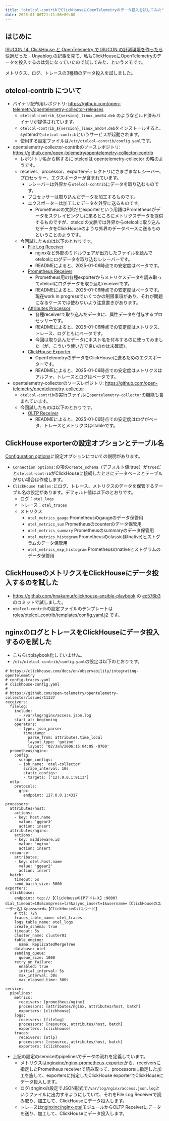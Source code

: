```yaml
---
title: "otelcol-contribでClickHouseにOpenTelemetryのデータ投入を試してみた"
date: 2025-01-06T21:11:06+09:00
---
```


## はじめに

[ISUCON 14: ClickHouse と OpenTelemetry で ISUCON の計測環境を作ったら快適だった - Unyablog.](https://nonylene.hatenablog.jp/entry/2024/12/09/010951)の記事を見て、私もClickHouseにOpenTelemetryのデータを投入するのは気になっていたので試してみた、というメモです。

メトリクス、ログ、トレースの3種類のデータ投入を試しました。

## otelcol-contrib について

* バイナリ配布用レポジトリ: https://github.com/open-telemetry/opentelemetry-collector-releases
  * `otelcol-contrib_${version}_linux_amd64.deb` のようなビルド済みバイナリが提供されています。
  * `otelcol-contrib_${version}_linux_amd64.deb`をインストールすると、systemdで`otelcol-contrib`というサービスが起動されます。
  * 使用する設定ファイルは`/etc/otelcol-contrib/config.yaml`です。
* opentelemetry-collector-contribのソースレポジトリ: https://github.com/open-telemetry/opentelemetry-collector-contrib
  * レポジトリ名から察するに otelcolは opentelemetry-collector の略のようです。
  * receiver、processor、exporterディレクトリにさまざまなレシーバー、プロセッサー、エクスポーターが含まれています。
    * レシーバーは外界から`otelcol-contrib`にデータを取り込むものです。
    * プロセッサーは取り込んだデータを加工するものです。
    * エクスポーターは加工したデータを外界に送るものです。
      * Prometheusの文脈だとexporterという用語はPrometheusがデータをスクレイピングしに来るところにメトリクスデータを提供するものですが、otelcolの文脈では外界からotelcolに取り込んだデータをClickHouseのような外界のデータベースに送るものということのようです。
  * 今回試したものは以下のとおりです。
    * [File Log Receiver](https://github.com/open-telemetry/opentelemetry-collector-contrib/tree/b938631b9c319da90de38e4d25d31a4916297ad7/receiver/filelogreceiver)
      * nginxなど外部のミドルウェアが出力したファイルを読んでotelcolにログデータを取り込むレシーバーです。
      * READMEによると、2025-01-06時点での安定度はベータです。
    * [Prometheus Receiver](https://github.com/open-telemetry/opentelemetry-collector-contrib/tree/b938631b9c319da90de38e4d25d31a4916297ad7/receiver/prometheusreceiver)
      * Prometheus用の各種exporterからメトリクスデータを読み取ってotelcolにログデータを取り込むreceiverです。
      * READMEによると、2025-01-06時点での安定度はベータです。現在work in progressでいくつかの制限事項があり、それが問題になるケースでは使わないよう注意書きがあります。
    * [Attributes Processor](https://github.com/open-telemetry/opentelemetry-collector-releases/tree/main/distributions/otelcol-k8s)
      * 各種receiverで取り込んだデータに、属性データを付与するプロセッサーです。
      * READMEによると、2025-01-06時点での安定度はメトリクス、トレース、ログともにベータです。
      * 今回は取り込んだデータにホスト名を付与するのに使ってみました（が、こういう使い方で良いのかは未確認）。
    * [ClickHouse Exporter](https://github.com/open-telemetry/opentelemetry-collector-contrib/tree/b938631b9c319da90de38e4d25d31a4916297ad7/exporter/clickhouseexporter)
      * OpenTelemetryのデータをClickHouseに送るためのエクスポーターです。
      * READMEによると、2025-01-06時点での安定度はメトリクスはアルファ、トレースとログはベータです。
* opentelemetry-collectorのソースレポジトリ: https://github.com/open-telemetry/opentelemetry-collector
  * `otelcol-contrib`の実行ファイルに`opentelemetry-collector`の機能も含まれています。
  * 今回試したものは以下のとおりです。
    * [OLTP Receiver](https://github.com/open-telemetry/opentelemetry-collector/tree/57c6c151279ee0b4988ac427feffbb2613926b22/receiver/otlpreceiver)
      * READMEによると、2025-01-06時点での安定度はログがベータ、トレースとメトリクスはstableです。

## ClickHouse exporterの設定オプションとテーブル名

[Configuration options](https://github.com/open-telemetry/opentelemetry-collector-contrib/tree/b938631b9c319da90de38e4d25d31a4916297ad7/exporter/clickhouseexporter#configuration-options)に設定オプションについての説明があります。

* `Connection options:`の項の`create_schema`（デフォルト値:true）が`true`だと`otelcol-contrib`がClickHouseに接続したときにデータベースとテーブルがない場合は作成します。
* `ClickHouse tables:`にログ、トレース、メトリクスのデータを保管するテーブル名の設定があります。デフォルト値は以下のとおりです。
  * ログ：`otel_logs`
  * トレース：`otel_traces`
  * メトリクス
    * `otel_metrics_gauge` Prometheusのgaugeのデータ保管用
    * `otel_metrics_sum` Prometheusのcounterのデータ保管用
    * `otel_metrics_summary` Prometheusのsummaryのデータ保管用
    * `otel_metrics_histogram` Prometheusのclassic(非native)ヒストグラムのデータ保管用
    * `otel_metrics_exp_histogram` Prometheusのnativeヒストグラムのデータ保管用

## ClickHouseのメトリクスをClickHouseにデータ投入するのを試した

* https://github.com/hnakamur/clickhouse-ansible-playbook の [ec576b3](https://github.com/hnakamur/clickhouse-ansible-playbook/commit/ec576b31d34c53fbd356350cc9d382baa08590c9)のコミットで試しました。
* `otelcol-contrib`の設定ファイルのテンプレートは [roles/otelcol_contrib/templates/config.yaml.j2](https://github.com/hnakamur/clickhouse-ansible-playbook/blob/ec576b31d34c53fbd356350cc9d382baa08590c9/roles/otelcol_contrib/templates/config.yaml.j2) です。

## nginxのログとトレースをClickHouseにデータ投入するのを試した

* こちらはplaybook化していません。
* `/etc/otelcol-contrib/config.yaml`の設定は以下のとおりです。

```
# https://clickhouse.com/docs/en/observability/integrating-opentelemetry
# config-traces.yaml
# clickhouse-config.yaml
#
# https://github.com/open-telemetry/opentelemetry-collector/issues/11337
receivers:
  filelog:
    include:
      - /var/log/nginx/access.json.log
    start_at: beginning
    operators:
      - type: json_parser
        timestamp:
          parse_from: attributes.time_local
          layout_type: 'gotime'
          layout: '02/Jan/2006:15:04:05 -0700'
  prometheus/nginx:
    config:
      scrape_configs:
      - job_name: 'otel-collector'
        scrape_interval: 10s
        static_configs:
        - targets: ['127.0.0.1:9113']
  otlp:
    protocols:
      grpc:
        endpoint: 127.0.0.1:4317

processors:
  attributes/host:
    actions:
    - key: host.name
      value: 'ggear3'
      action: insert
  attributes/nginx:
    actions:
    - key: middleware.id
      value: 'nginx'
      action: insert
  resource:
    attributes:
    - key: otel.host.name
      value: 'ggear2'
      action: insert
  batch:
    timeout: 5s
    send_batch_size: 5000
exporters:
  clickhouse:
    endpoint: tcp://【ClickHouseのIPアドレス】:9000?dial_timeout=10s&compress=lz4&async_insert=1&username=【ClickHouseのユーザー名】&password=【ClickHouseのパスワード】
    # ttl: 72h
    traces_table_name: otel_traces
    logs_table_name: otel_logs
    create_schema: true
    timeout: 5s
    cluster_name: cluster01
    table_engine:
      name: ReplicatedMergeTree
    database: otel
    sending_queue:
      queue_size: 1000
    retry_on_failure:
      enabled: true
      initial_interval: 5s
      max_interval: 30s
      max_elapsed_time: 300s

service:
  pipelines:
    metrics:
      receivers: [prometheus/nginx]
      processors: [attributes/nginx, attributes/host, batch]
      exporters: [clickhouse]
    logs:
      receivers: [filelog]
      processors: [resource, attributes/host, batch]
      exporters: [clickhouse]
    traces:
      receivers: [otlp]
      processors: [resource, attributes/host, batch]
      exporters: [clickhouse]
```

* 上記の設定のserviceのpipelinesでデータの流れを定義しています。
  * メトリクスは[nginxinc/nginx-prometheus-exporter](https://github.com/nginxinc/nginx-prometheus-exporter)から、receiversに指定したPrometheus receiverで読み取って、processorsに指定した加工を施して、exportersに指定したClickHouse exporterでClickHouseにデータ投入します。
  * ログはnginxの設定でJSON形式で`/var/log/nginx/access.json.log`というファイルに出力するようにしていて、それをFile Log Receiverで読み取り、加工して、ClickHouseにデータ投入します。
  * トレースは[nginxinc/nginx-otel](https://github.com/nginxinc/nginx-otel)モジュールからOLTP Receiverにデータを送り、加工して、ClickHouseにデータ投入します。
